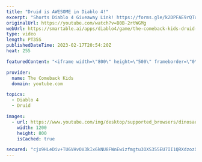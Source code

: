 ```yaml
---
title: "Druid is AWESOME in Diablo 4!"
excerpt: "Shorts Diablo 4 Giveaway Link! https://forms.gle/k2DPFAE9rQTo1Yzt7."
originalUrl: https://youtube.com/watch?v=B0B-2rtWGMg
webUrl: https://smartable.ai/apps/diablo4/game/the-comeback-kids-druid-is-awesome-in-diablo-4/
type: video
length: PT35S
publishedDateTime: 2023-02-17T20:54:20Z
heat: 255

featuredContent: "<iframe width=\"800\" height=\"500\" frameborder=\"0\" src=\"https://www.youtube.com/embed/B0B-2rtWGMg\" allow=\"accelerometer; autoplay; encrypted-media; gyroscope; picture-in-picture\" allowfullscreen></iframe>"

provider:
  name: The Comeback Kids
  domain: youtube.com

topics:
  - Diablo 4
  - Druid

images:
  - url: https://www.youtube.com/img/desktop/supported_browsers/dinosaur.png
    width: 1200
    height: 800
    isCached: true

secured: "cjx9HLeDiv+TU6VHvOV3kIx6kNU8FWnEwizfmgtu3OXS355EU7II1QRXdzozXfGYZyKIcapN3OPPm9osGO82jtlB+YCByt4u4hSPyEVSHr+lCOQTWLLpHV5lYNKNZccakGslAn9wobOu9WCqjrr2AsSBhDit3vt45qDahtBka9V4Ts8bR0SOVdXPaJ0Q62irsLOCK9PDsSf9DcfJ8QB85dNVccAGLMoSsHW8oraBKVmX+la2ap7mAfSt0KghDh2FyS1n41a51LjJxbvUMxp/ZJzpJEz2q3YgC8Qg33yvXFihBYfKt8+q0tXa/qP6sxt69Z1NzaPpzPQD21Za2QIGqdGeuVvooK1M8gtcmcM/pUGEN84GudnmwmchnxPiehTGTTstDGhhyy3nuE5X58zS3V4/o+Vt6Pd/v/FaGIwOlBH+CeyKIkq7y/6wEIlUSgkh;pr5VPG4X9+KuxQ/N1974FQ=="
---
```


